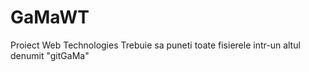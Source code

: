 # GaMaWT
Proiect Web Technologies
Trebuie sa puneti toate fisierele intr-un altul denumit "gitGaMa"
